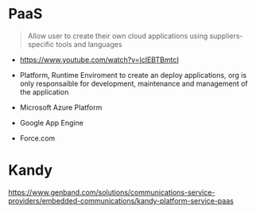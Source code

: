 # PaaS

> Allow user to create their own cloud applications using suppliers-specific tools and languages

- https://www.youtube.com/watch?v=lcIEBTBmtcI

- Platform, Runtime Enviroment to create an deploy applications, org is only responsaible for development, maintenance and management of the application

- Microsoft Azure Platform
- Google App Engine
- Force.com

# Kandy

https://www.genband.com/solutions/communications-service-providers/embedded-communications/kandy-platform-service-paas
